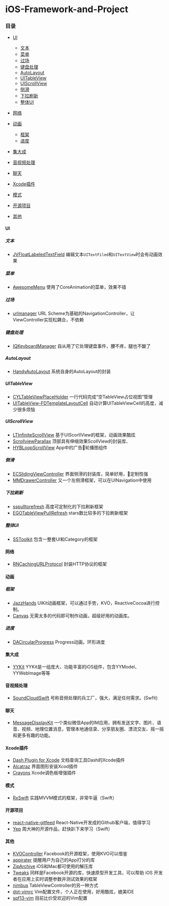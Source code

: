 # iOS-Framework-and-Project
### 目录
- [UI](#UI)
    - [文本](#文本)
    - [菜单](#菜单)
    - [过场](#过场)
    - [键盘处理](#键盘处理)
    - [AutoLayout](#AutoLayout)
    - [UITableView](#UITableView)
    - [UIScrollView](#UIScrollView)
    - [侧滑](#侧滑)
    - [下拉刷新](#下拉刷新)
    - [整体UI](#整体UI)


- [网络](#网络)

- [动画](#动画)
  - [框架](#框架)
  - [进度](#进度)



- [集大成](#集大成)

- [音视频处理](#音视频处理)

- [聊天](#聊天)

- [Xcode插件](#Xcode插件)

- [模式](#模式)

- [开源项目](#开源项目)

- [其他](#其他)



#### UI

##### 文本
* [JVFloatLabeledTextField](https://github.com/jverdi/JVFloatLabeledTextField) 编辑文本`UITextFiled`和`UITextView`时会有动画效果

##### 菜单
* [AwesomeMenu](https://github.com/levey/AwesomeMenu) 使用了CoreAnimation的菜单，效果不错

##### 过场
* [urlmanager](https://github.com/gaosboy/urlmanager) URL Scheme为基础的NavigationController，让ViewController实现松耦合，不依赖

##### 键盘处理
* [IQKeyboardManager](https://github.com/hackiftekhar/IQKeyboardManager) 自从用了它处理键盘事件，腰不疼，腿也不酸了

##### AutoLayout
* [HandyAutoLayout](https://github.com/casatwy/HandyAutoLayout) 系统自身的AutoLayout的封装

##### UITableView
* [CYLTableViewPlaceHolder](https://github.com/ChenYilong/CYLTableViewPlaceHolder) 一行代码完成“空TableView占位视图”管理
* [UITableView-FDTemplateLayoutCell](https://github.com/forkingdog/UITableView-FDTemplateLayoutCell) 自动计算UITableViewCell的高度，减少很多烦恼

##### UIScrollView
* [LTInfiniteScrollView](https://github.com/ltebean/LTInfiniteScrollView) 基于UIScorllView的框架，动画效果酷炫
* [ScrollviewParallax](https://github.com/BillCarsonFr/ScrollviewParallax) 顶部具有伸缩效果ScollView的封装库、
* [HYBLoopScrollView](https://github.com/CoderJackyHuang/HYBLoopScrollView) App中的广告轮播图组件

##### 侧滑
* [ECSlidingViewController](https://github.com/ECSlidingViewController/ECSlidingViewController) 界面侧滑的封装库，简单好用，定制性强
* [MMDrawerController](https://github.com/mutualmobile/MMDrawerController) 又一个左侧滑框架，可以在UINavigation中使用

##### 下拉刷新
* [sspulltorefresh](https://github.com/soffes/sspulltorefresh) 高度可定制化的下拉刷新框架
* [EGOTableViewPullRefresh](https://github.com/enormego/EGOTableViewPullRefresh) stars数比较多的下拉刷新框架

##### 整体UI
* [SSToolkit](https://github.com/soffes/sstoolkit) 包含一整套UI和Category的框架

#### 网络
* [RNCachingURLProtocol](https://github.com/rnapier/RNCachingURLProtocol) 封装HTTP协议的框架

#### 动画
##### 框架
* [JazzHands](https://github.com/IFTTT/JazzHands) UIKit动画框架，可以通过手势，KVO，ReactiveCocoa进行控制。
* [Canvas](https://github.com/CanvasPod/Canvas) 无需太多的代码即可制作动画，超级好用的动画库。

##### 进度
* [DACircularProgress](https://github.com/danielamitay/DACircularProgress) Progress动画，环形进度


#### 集大成
* [YYKit](https://github.com/ibireme/YYKit) YYKit是一组庞大、功能丰富的iOS组件，包含YYModel、YYWebImage等等 

#### 音视频处理
* [SoundCloudSwift](https://github.com/pepibumur/SoundCloudSwift) 号称音频处理的兵工厂，强大，满足任何需求。(Swfit)

#### 聊天
* [MessageDisplayKit](https://github.com/xhzengAIB/MessageDisplayKit) 一个类似微信App的IM应用，拥有发送文字、图片、语音、视频、地理位置消息，管理本地通信录、分享朋友圈、漂流交友、摇一摇和更多有趣的功能。

#### Xcode插件
* [Dash Plugin for Xcode](https://github.com/omz/Dash-Plugin-for-Xcode) 文档查询工具Dash的Xcode插件
* [Alcatraz](https://github.com/alcatraz/Alcatraz) 界面图形安装Xcod插件
* [Crayons](https://github.com/Sephiroth87/Crayons) Xcode调色板增强插件


#### 模式
* [RxSwift](https://github.com/ReactiveX/RxSwift) 实践MVVM模式的框架，非常牛逼（Swift）


#### 开源项目
* [react-native-gitfeed](https://github.com/xiekw2010/react-native-gitfeed) React-Native开发成的Github客户端，值得学习
* [Yep](https://github.com/CatchChat/Yep) 周大神的开源作品，赶快趴下来学习（Swift）




#### 其他
* [KVOController](https://github.com/facebook/KVOController) Facebook的开源框架，使用KVO可以借鉴
* [appirater](https://github.com/arashpayan/appirater) 提醒用户为自己的App打分的库
*  [ZipArchive](https://github.com/ZipArchive/ZipArchive) iOS和Mac都可使用的解压库
* [Tweaks](https://github.com/facebook/Tweaks) 同样是Facebook开源的库，快速原型开发工具，可以帮助 iOS 开发者在应用上实时调整参数并测试效果的框架
* [nimbus](https://github.com/jverkoey/nimbus) TableViewController的另一种方式
* [dot-vimrc](https://github.com/humiaozuzu/dot-vimrc) Vim配置文件，个人正在使用，好用酷炫，媲美IDE
* [spf13-vim](https://github.com/spf13/spf13-vim) 目前比价受欢迎的Vim配置


